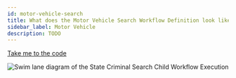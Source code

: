 ```yaml
---
id: motor-vehicle-search
title: What does the Motor Vehicle Search Workflow Definition look like?
sidebar_label: Motor Vehicle
description: TODO
---
```


<!--SNIPSTART background-checks-motor-vehicle-workflow-definition-->

[Take me to the code](https://github.com/temporalio/background-checks/blob/main/workflows/motor_vehicle_incident_search.go)

<!--SNIPEND-->

![Swim lane diagram of the State Criminal Search Child Workflow Execution](/diagrams/background-checks/motor-vehicle-search-flow.svg)

